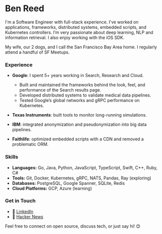 # Ben Reed

I'm a Software Engineer with full-stack experience. I've worked on applications, frameworks, distributed systems, embedded scripts, and Kubernetes controllers. I’m very passionate about deep learning, NLP and information retrieval. I also enjoy working with the iOS SDK.

My wife, our 2 dogs, and I call the San Francisco Bay Area home. I regularly attend a handful of SF Meetups.

### Experience

- **Google**: I spent 5+ years working in Search, Research and Cloud.
  - Built and maintained the frameworks behind the look, feel, and performance of the Search results page.
  - Developed distributed systems to validate medical data pipelines.
  - Tested Google’s global networks and gRPC performance on Kubernetes.

- **Texas Instruments**: built tools to monitor long-running simulations.
  
- **IBM**: integrated anonymization and pseudonymization into big data pipelines.

- **Faithlife**: optimized embedded scripts with a CDN and removed a problematic ORM.

### Skills

- **Languages:** Go, Java, Python, JavaScript, TypeScript, Swift, C++, Ruby, C#
- **Tools:** Git, Docker, Kubernetes, gRPC, NATS, Pandas, Ray (exploring)
- **Databases:** PostgreSQL, Google Spanner, SQLite, Redis
- **Cloud Platforms:** GCP, Azure (learning)

### Get in Touch

- 💼 [LinkedIn](https://linkedin.com/in/codeblooded)
- 📰 [Hacker News](https://news.ycombinator.com/user?id=codeblooded)


Feel free to connect on open source, discuss tech, or just say hi! 😊
